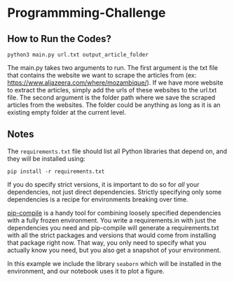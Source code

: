 # Programmming-Challenge

## How to Run the Codes?
```
python3 main.py url.txt output_article_folder
```
The main.py takes two arguments to run. The first argument is the txt file that contains the website we want to scrape the articles from (ex:
https://www.aljazeera.com/where/mozambique/). If we have more website to extract the articles, simply add the urls of these websites to the url.txt file.
The second argument is the folder path where we save the scraped articles from the websites. The folder could be anything as long as it is an existing empty
folder at the current level.


## Notes
The `requirements.txt` file should list all Python libraries that  depend on, and they will be installed using:

```
pip install -r requirements.txt
```

If you do specify strict versions, it is important to do so for *all*
your dependencies, not just direct dependencies.
Strictly specifying only some dependencies is a recipe for environments
breaking over time.

[pip-compile](https://github.com/jazzband/pip-tools/) is a handy
tool for combining loosely specified dependencies with a fully frozen environment.
You write a requirements.in with just the dependencies you need
and pip-compile will generate a requirements.txt with all the strict packages and versions that would come from installing that package right now.
That way, you only need to specify what you actually know you need,
but you also get a snapshot of your environment.

In this example we include the library `seaborn` which will be installed in
the environment, and our notebook uses it to plot a figure.
